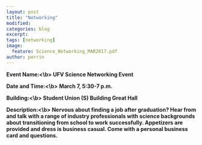 ```yaml
---
layout: post
title: "Networking"
modified:
categories: blog
excerpt: 
tags: [networking]
image: 
  feature: Science_Networking_MAR2017.pdf
author: perrin
---
```


<b>Event Name:<\b> UFV Science Networking Event

<b>Date and Time:<\b> March 7, 5:30-7 p.m.

<b>Building:<\b> Student Union (S) Building Great Hall

<b>Description:<\b> Nervous about finding a job after graduation? Hear from and talk with a range of industry professionals with science backgrounds about transitioning from school to work successfully. Appetizers are provided and dress is business casual. Come with a personal business card and questions.
